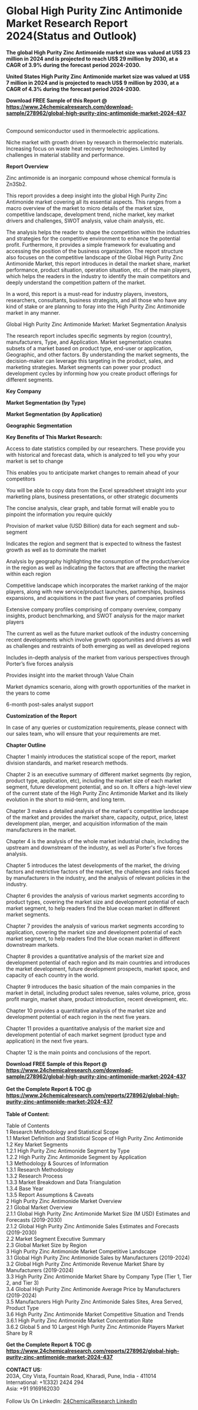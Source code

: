 <h1>Global High Purity Zinc Antimonide Market Research Report 2024(Status and Outlook)</h1><p><strong>The global High Purity Zinc Antimonide market size was valued at US$ 23 million in 2024 and is projected to reach US$ 29 million by 2030, at a CAGR of 3.9% during the forecast period 2024-2030.</strong></p><p>
</p><p><strong>United States High Purity Zinc Antimonide market size was valued at US$ 7 million in 2024 and is projected to reach US$ 9 million by 2030, at a CAGR of 4.3% during the forecast period 2024-2030.</strong></p><div><b>Download FREE Sample of this Report @ 
            <a href="https://www.24chemicalresearch.com/download-sample/278962/global-high-purity-zinc-antimonide-market-2024-437">
            https://www.24chemicalresearch.com/download-sample/278962/global-high-purity-zinc-antimonide-market-2024-437</a></b></div><br><p>
</p><p>
Compound semiconductor used in thermoelectric applications.</p><p>
</p><p>
Niche market with growth driven by research in thermoelectric materials. Increasing focus on waste heat recovery technologies. Limited by challenges in material stability and performance.</p><p>
</p><p>
<strong>Report Overview</strong></p><p>
Zinc antimonide is an inorganic compound whose chemical formula is Zn3Sb2.</p><p>
This report provides a deep insight into the global High Purity Zinc Antimonide market covering all its essential aspects. This ranges from a macro overview of the market to micro details of the market size, competitive landscape, development trend, niche market, key market drivers and challenges, SWOT analysis, value chain analysis, etc.</p><p>
The analysis helps the reader to shape the competition within the industries and strategies for the competitive environment to enhance the potential profit. Furthermore, it provides a simple framework for evaluating and accessing the position of the business organization. The report structure also focuses on the competitive landscape of the Global High Purity Zinc Antimonide Market, this report introduces in detail the market share, market performance, product situation, operation situation, etc. of the main players, which helps the readers in the industry to identify the main competitors and deeply understand the competition pattern of the market.</p><p>
In a word, this report is a must-read for industry players, investors, researchers, consultants, business strategists, and all those who have any kind of stake or are planning to foray into the High Purity Zinc Antimonide market in any manner.</p><p>
Global High Purity Zinc Antimonide Market: Market Segmentation Analysis</p><p>
The research report includes specific segments by region (country), manufacturers, Type, and Application. Market segmentation creates subsets of a market based on product type, end-user or application, Geographic, and other factors. By understanding the market segments, the decision-maker can leverage this targeting in the product, sales, and marketing strategies. Market segments can power your product development cycles by informing how you create product offerings for different segments.</p><p>
<strong>Key Company</strong></p><p>
</p><p>
<strong>Market Segmentation (by Type)</strong></p><p>
</p><p>
<strong>Market Segmentation (by Application)</strong></p><p>
</p><p>
<strong>Geographic Segmentation</strong></p><p>
</p><p>
<strong>Key Benefits of This Market Research:</strong></p><p>
</p><p>
Access to date statistics compiled by our researchers. These provide you with historical and forecast data, which is analyzed to tell you why your market is set to change</p><p>
This enables you to anticipate market changes to remain ahead of your competitors</p><p>
You will be able to copy data from the Excel spreadsheet straight into your marketing plans, business presentations, or other strategic documents</p><p>
The concise analysis, clear graph, and table format will enable you to pinpoint the information you require quickly</p><p>
Provision of market value (USD Billion) data for each segment and sub-segment</p><p>
Indicates the region and segment that is expected to witness the fastest growth as well as to dominate the market</p><p>
Analysis by geography highlighting the consumption of the product/service in the region as well as indicating the factors that are affecting the market within each region</p><p>
Competitive landscape which incorporates the market ranking of the major players, along with new service/product launches, partnerships, business expansions, and acquisitions in the past five years of companies profiled</p><p>
Extensive company profiles comprising of company overview, company insights, product benchmarking, and SWOT analysis for the major market players</p><p>
The current as well as the future market outlook of the industry concerning recent developments which involve growth opportunities and drivers as well as challenges and restraints of both emerging as well as developed regions</p><p>
Includes in-depth analysis of the market from various perspectives through Porter’s five forces analysis</p><p>
Provides insight into the market through Value Chain</p><p>
Market dynamics scenario, along with growth opportunities of the market in the years to come</p><p>
6-month post-sales analyst support</p><p>
<strong>Customization of the Report</strong></p><p>
In case of any queries or customization requirements, please connect with our sales team, who will ensure that your requirements are met.</p><p>
<strong>Chapter Outline</strong></p><p>
Chapter 1 mainly introduces the statistical scope of the report, market division standards, and market research methods.</p><p>
</p><p>
Chapter 2 is an executive summary of different market segments (by region, product type, application, etc), including the market size of each market segment, future development potential, and so on. It offers a high-level view of the current state of the High Purity Zinc Antimonide Market and its likely evolution in the short to mid-term, and long term.</p><p>
</p><p>
Chapter 3 makes a detailed analysis of the market's competitive landscape of the market and provides the market share, capacity, output, price, latest development plan, merger, and acquisition information of the main manufacturers in the market.</p><p>
</p><p>
Chapter 4 is the analysis of the whole market industrial chain, including the upstream and downstream of the industry, as well as Porter's five forces analysis.</p><p>
</p><p>
Chapter 5 introduces the latest developments of the market, the driving factors and restrictive factors of the market, the challenges and risks faced by manufacturers in the industry, and the analysis of relevant policies in the industry.</p><p>
</p><p>
Chapter 6 provides the analysis of various market segments according to product types, covering the market size and development potential of each market segment, to help readers find the blue ocean market in different market segments.</p><p>
</p><p>
Chapter 7 provides the analysis of various market segments according to application, covering the market size and development potential of each market segment, to help readers find the blue ocean market in different downstream markets.</p><p>
</p><p>
Chapter 8 provides a quantitative analysis of the market size and development potential of each region and its main countries and introduces the market development, future development prospects, market space, and capacity of each country in the world.</p><p>
</p><p>
Chapter 9 introduces the basic situation of the main companies in the market in detail, including product sales revenue, sales volume, price, gross profit margin, market share, product introduction, recent development, etc.</p><p>
</p><p>
Chapter 10 provides a quantitative analysis of the market size and development potential of each region in the next five years.</p><p>
</p><p>
Chapter 11 provides a quantitative analysis of the market size and development potential of each market segment (product type and application) in the next five years.</p><p>
</p><p>
Chapter 12 is the main points and conclusions of the report.</p><div><b>Download FREE Sample of this Report @ 
            <a href="https://www.24chemicalresearch.com/download-sample/278962/global-high-purity-zinc-antimonide-market-2024-437">
            https://www.24chemicalresearch.com/download-sample/278962/global-high-purity-zinc-antimonide-market-2024-437</a></b></div><br><div><b>Get the Complete Report & TOC @ 
            <a href="https://www.24chemicalresearch.com/reports/278962/global-high-purity-zinc-antimonide-market-2024-437">
            https://www.24chemicalresearch.com/reports/278962/global-high-purity-zinc-antimonide-market-2024-437</a></b></div><br>
            <b>Table of Content:</b><p>Table of Contents<br />
 1 Research Methodology and Statistical Scope<br />
 1.1 Market Definition and Statistical Scope of High Purity Zinc Antimonide<br />
 1.2 Key Market Segments<br />
 1.2.1 High Purity Zinc Antimonide Segment by Type<br />
 1.2.2 High Purity Zinc Antimonide Segment by Application<br />
 1.3 Methodology & Sources of Information<br />
 1.3.1 Research Methodology<br />
 1.3.2 Research Process<br />
 1.3.3 Market Breakdown and Data Triangulation<br />
 1.3.4 Base Year<br />
 1.3.5 Report Assumptions & Caveats<br />
 2 High Purity Zinc Antimonide Market Overview<br />
 2.1 Global Market Overview<br />
 2.1.1 Global High Purity Zinc Antimonide Market Size (M USD) Estimates and Forecasts (2019-2030)<br />
 2.1.2 Global High Purity Zinc Antimonide Sales Estimates and Forecasts (2019-2030)<br />
 2.2 Market Segment Executive Summary<br />
 2.3 Global Market Size by Region<br />
 3 High Purity Zinc Antimonide Market Competitive Landscape<br />
 3.1 Global High Purity Zinc Antimonide Sales by Manufacturers (2019-2024)<br />
 3.2 Global High Purity Zinc Antimonide Revenue Market Share by Manufacturers (2019-2024)<br />
 3.3 High Purity Zinc Antimonide Market Share by Company Type (Tier 1, Tier 2, and Tier 3)<br />
 3.4 Global High Purity Zinc Antimonide Average Price by Manufacturers (2019-2024)<br />
 3.5 Manufacturers High Purity Zinc Antimonide Sales Sites, Area Served, Product Type<br />
 3.6 High Purity Zinc Antimonide Market Competitive Situation and Trends<br />
 3.6.1 High Purity Zinc Antimonide Market Concentration Rate<br />
 3.6.2 Global 5 and 10 Largest High Purity Zinc Antimonide Players Market Share by R</p><div><b>Get the Complete Report & TOC @ 
            <a href="https://www.24chemicalresearch.com/reports/278962/global-high-purity-zinc-antimonide-market-2024-437">
            https://www.24chemicalresearch.com/reports/278962/global-high-purity-zinc-antimonide-market-2024-437</a></b></div><br><b>CONTACT US:</b><br>
            203A, City Vista, Fountain Road, Kharadi, Pune, India - 411014<br>
            International: +1(332) 2424 294<br>
            Asia: +91 9169162030 <br><br>
            Follow Us On LinkedIn: <a href="https://www.linkedin.com/company/24chemicalresearch/">24ChemicalResearch LinkedIn</a>